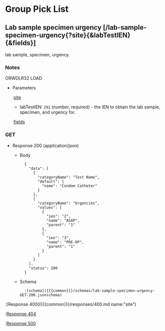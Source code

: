 # Group Pick List

## Lab sample specimen urgency [/lab-sample-specimen-urgency{?site}{&labTestIEN}{&fields}]

lab sample, specimen, urgency.

### Notes

ORWDLR32 LOAD

+ Parameters

    :[site]({{{common}}}/parameters/site.md)

    + labTestIEN: `291` (number, required) - the IEN to obtain the lab sample, specimen, and urgency for.

    :[fields]({{{common}}}/parameters/fields.md)

### GET

+ Response 200 (application/json)

    + Body

            {
              "data": [
                {
                  "categoryName": "Test Name",
                  "default": {
                    "name": "Condom Catheter"
                  }
                },
                {
                  "categoryName": "Urgencies",
                  "values": [
                    {
                      "ien": "2",
                      "name": "ASAP",
                      "parent": "1"
                    },
                    {
                      "ien": "3",
                      "name": "PRE-OP",
                      "parent": "1"
                    }
                  ]
                }
              ],
              "status": 200
            }

    + Schema

            :[schema]({{{common}}}/schemas/lab-sample-specimen-urgency-GET-200.jsonschema)

:[Response 400]({{{common}}}/responses/400.md name:"site")

:[Response 404]({{{common}}}/responses/404.md)

:[Response 500]({{{common}}}/responses/500.md)


